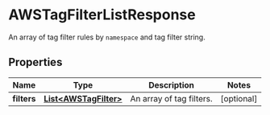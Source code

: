 # AWSTagFilterListResponse

An array of tag filter rules by `namespace` and tag filter string.

## Properties

| Name        | Type                                            | Description              | Notes      |
| ----------- | ----------------------------------------------- | ------------------------ | ---------- |
| **filters** | [**List&lt;AWSTagFilter&gt;**](AWSTagFilter.md) | An array of tag filters. | [optional] |
